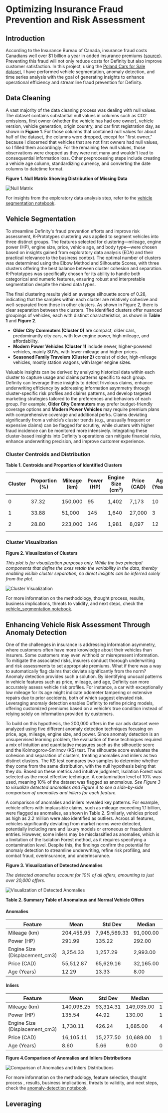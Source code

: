 # Optimizing Insurance Fraud Prevention and Risk Assessment 
## Introduction

According to the Insurance Bureau of Canada, insurance fraud costs Canadians well over $1 billion a year in added insurance premiums ([source](https://www.ibc.ca/news-insights/news/vigilance-is-key-in-fighting-insurance-fraud)). Preventing this fraud will not only reduce costs for Definity but also improve customer satisfaction. In this project, using the [Poland Cars for Sale dataset](https://www.kaggle.com/datasets/bartoszpieniak/poland-cars-for-sale-dataset), I have performed vehicle segmentation, anomaly detection, and time series analysis with the goal of generating insights to enhance operational efficiency and streamline fraud prevention for Definity.

## Data Cleaning

A vast majority of the data cleaning process was dealing with null values. The dataset contains substantial null values in columns such as CO2 emissions, first owner (whether the vehicle has had one owner), vehicle version, vehicle generation, origin country, and car first registration day, as shown in **Figure 1**. For those columns that contained null values for about half of the dataset, the columns were dropped, except for "first owner," because I discerned that vehicles that are not first owners had null values, so I filled them accordingly. For the remaining few null values, those observations were dropped as they were not many and wouldn't lead to consequential information loss. Other preprocessing steps include creating a vehicle age column, standardizing currency, and converting the date columns to datetime format.


**Figure 1. Null Matrix Showing Distribution of Missing Data**

![Null Matrix](Plots/null_matrix.png)


For insights from the exploratory data analysis step, refer to the [vehicle segmentation notebook](1.vehicle-segmentation.ipynb).

## Vehicle Segmentation

To streamline Definity's fraud prevention efforts and improve risk assessment, K-Prototypes clustering was applied to segment vehicles into three distinct groups. The features selected for clustering—mileage, engine power (HP), engine size, price, vehicle age, and body type—were chosen based on insights gained from exploratory data analysis (EDA) and their practical relevance to the business context. The optimal number of clusters was determined using the Elbow Method and Silhouette Scores, with three clusters offering the best balance between cluster cohesion and separation. K-Prototypes was specifically chosen for its ability to handle both categorical and numeric features, ensuring robust and interpretable segmentation despite the mixed data types. 

The final clustering results yield an average silhouette score of 0.28, indicating that the samples within each cluster are relatively cohesive and well-separated from those in other clusters. As shown in Figure 2, there is clear separation between the clusters.  The identified clusters offer nuanced groupings of vehicles, each with distinct characteristics, as shown in **Table 1** and **Figure 2**. 
- **Older City Commuters (Cluster 0)** are compact, older cars, predominantly city cars, with low engine power, high mileage, and affordability.
- **Modern Power Vehicles (Cluster 1)** include newer, higher-powered vehicles, mainly SUVs, with lower mileage and higher prices. 
- **Seasoned Family Travelers (Cluster 2)** consist of older, high-mileage vehicles, mostly station wagons, with larger engine sizes. 

Valuable insights can be derived by analyzing historical data within each cluster to capture usage and claims patterns specific to each group. Definity can leverage these insights to detect frivolous claims, enhance underwriting efficiency by addressing information asymmetry through cluster-specific risk profiles and claims patterns, and develop targeted marketing strategies tailored to the preferences and behaviors of each group. For example, **Older City Commuters** may prefer budget-friendly coverage options and  **Modern Power Vehicles** may require premium plans with comprehensive coverage and additional perks. Claims deviating significantly from a vehicle’s cluster trends (e.g., unusually frequent or expensive claims) can be flagged for scrutiny, while clusters with higher fraud incidence can be monitored more intensively. Integrating these cluster-based insights into Definity's operations can mitigate financial risks, enhance underwriting precision, and improve customer experience.

### Cluster Centroids and Distribution

**Table 1. Centroids and Proportion of Identified Clusters**

| Cluster | Proportion (%) | Mileage (km) | Power (HP) | Engine Size (cm³) | Price (CAD) | Age (Years) | Type            |
|---------|----------------|--------------|------------|--------------------|-------------|-------------|-----------------|
| 0       | 37.32          | 150,000      | 95         | 1,402              | 7,173       | 10          | City Car        |
| 1       | 33.88          | 51,000       | 145        | 1,640              | 27,000      | 3           | SUV             |
| 2       | 28.80          | 223,000      | 146        | 1,981              | 8,097       | 12          | Station Wagon   |

### Cluster Visualization

**Figure 2. Visualization of Clusters**

*This plot is for visualization purposes only. While the two principal components that define the axes retain the variability in the data, thereby enabling visible cluster separation, no direct insights can be inferred solely from the plot.*

![Cluster Visualization](Plots/cluster_viz.png)

For more information on the methodology, thought process, results, business implications, threats to validity, and next steps, check the [vehicle_segmentation notebook](1.vehicle-segmentation.ipynb).



## Enhancing Vehicle Risk Assessment Through Anomaly Detection

One of the challenges in insurance is addressing information asymmetry, where customers often have more knowledge about their vehicles than insurers. Some customers may even withhold or misrepresent information. To mitigate the associated risks, insurers conduct thorough underwriting and risk assessments to set appropriate premiums. What if there was a way to automatically flag claims that deviate significantly from the norm? Anomaly detection provides such a solution. By identifying unusual patterns in vehicle features such as price, mileage, and age, Definity can more accurately assess vehicle risk profiles. For instance, a car with exceptionally low mileage for its age might indicate odometer tampering or extensive repairs due to prior accidents, both of which suggest elevated risk. Leveraging anomaly detection enables Definity to refine pricing models, offering customized premiums based on a vehicle’s true condition instead of relying solely on information provided by customers.

To build on this hypothesis, the 200,000 offers in the car ads dataset were analyzed using five different anomaly detection techniques focusing on price, age, mileage, engine size, and power. Since anomaly detection is an unsupervised learning problem, the evaluation of these techniques required a mix of intuition and quantitative measures such as the silhouette score and the Kolmogorov-Smirnov (KS) test. The silhouette score evaluates the cohesion and separation of clusters, treating anomalies and inliers as two distinct clusters. The KS test compares two samples to determine whether they come from the same distribution, with the null hypothesis being that they do. Based on these metrics and intuitive judgment, Isolation Forest was selected as the most effective technique. A contamination level of 10% was used, meaning 10% of the dataset was flagged as anomalous. *See Figure 3 to visualize detected anomalies and Figure 4 to see a side-by-side comparison of anomalies and inliers for each feature.*

A comparison of anomalies and inliers revealed key patterns. For example, vehicle offers with implausible claims, such as mileage exceeding 1.1 billion, were flagged as anomalies, as shown in Table 2. Similarly, vehicles priced as high as 2.2 million were also identified as outliers. Across all features, vehicles significantly deviating from market norms were detected, potentially including rare and luxury models or erroneous or fraudulent entries. However, some inliers may be misclassified as anomalies, which is a limitation of the Isolation Forest method, as it requires specifying a contamination level. Despite this, the findings confirm the potential  for anomaly detection to streamline underwriting, refine risk profiling, and combat fraud, overinsurance, and underinsurance. 

**Figure 3. Visualization of Detected Anomalies**

*The detected anomalies account for 10% of all offers, amounting to just over 20,000 offers.*

![Visualization of Detected Anomalies](Plots/anomalies_plot.png)



**Table 2. Summary Table of Anomalous and Normal Vehicle Offers**

#### Anomalies
| Feature                        | Mean      | Std Dev   | Median   | Min   | Max          |
|--------------------------------|-----------|-----------|----------|-------|--------------|
| Mileage (km)                   | 204,455.95 | 7,945,569.33 | 91,000.00 | 1.00  | 1,111,111,111.00 |
| Power (HP)                     | 291.99     | 135.22    | 292.00   | 1.00  | 1,300.00     |
| Engine Size (Displacement_cm3) | 3,254.33   | 1,257.29  | 2,993.00 | 400.00| 8,400.00     |
| Price (CAD)                    | 55,512.87  | 65,629.16 | 32,165.00| 211.00| 2,273,975.00 |
| Age (Years)                    | 12.29      | 13.33     | 8.00     | 0.00  | 106.00       |

#### Inliers
| Feature                        | Mean      | Std Dev   | Median   | Min   | Max         |
|--------------------------------|-----------|-----------|----------|-------|-------------|
| Mileage (km)                   | 140,098.25| 93,314.31 | 149,035.00| 1.00  | 2,930,000.00|
| Power (HP)                     | 135.54    | 44.92     | 130.00   | 1.00  | 340.00      |
| Engine Size (Displacement_cm3) | 1,730.11  | 426.24    | 1,685.00 | 400.00| 4,015.00    |
| Price (CAD)                    | 16,105.11 | 15,277.50 | 10,689.00| 190.00| 100,426.00  |
| Age (Years)                    | 8.60      | 5.66      | 9.00     | 0.00  | 32.00       |


**Figure 4.Comparison of Anomalies and Inliers Distributions**

![Comparison of Anomalies and Inliers Distributions](Plots/violin_plot.png)

For more information on the methodology, feature selection, thought process , results, business implications, threats to validity, and next steps, check the [anomaly-detection notebook](2.anomaly-detection.ipynb).


## Leveraging